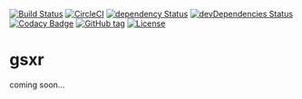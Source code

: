 [![Build Status][travis-image]][travis-url]
[![CircleCI][circleci-image]][circleci-url]
[![dependency Status][david-dep-image]][david-dep-url]
[![devDependencies Status][david-devdep-image]][david-devdep-url]
[![Codacy Badge][codacy-image]][codacy-url]
[![GitHub tag][github-tag-image]][github-tag-url]
[![License][license-image]][license-url]
<!-- todo  shields for docs and opbeat -->
# gsxr

coming soon...

[travis-image]: https://travis-ci.org/cocopelli/gsxr.svg?branch=master
[travis-url]: https://travis-ci.org/cocopelli/gsxr

[circleci-image]: https://circleci.com/gh/cocopelli/gsxr.svg?style=shield&circle-token=:circle-token
[circleci-url]: https://www.codacy.com/app/cocopelli/gsxr/dashboard

[david-dep-image]: https://david-dm.org/cocopelli/gsxr/status.svg
[david-dep-url]: https://david-dm.org/cocopelli/gsxr#info=dependencies
[david-devdep-image]: https://david-dm.org/cocopelli/gsxr/dev-status.svg
[david-devdep-url]: https://david-dm.org/cocopelli/gsxr?type=dev

[codacy-image]: https://api.codacy.com/project/badge/Grade/e0f5bd577d3a4fe39ea890935e83fa45
[codacy-url]: https://www.codacy.com/app/cocopelli/gsxr?utm_source=github.com&amp;utm_medium=referral&amp;utm_content=cocopelli/gsxr&amp;utm_campaign=Badge_Grade

[github-tag-image]: https://img.shields.io/github/tag/cocopelli/gsxr.svg
[github-tag-url]: https://github.com/cocopelli/gsxr

[license-image]: https://img.shields.io/github/license/cocopelli/gsxr.svg
[license-url]: https://github.com/cocopelli/gsxr/blob/master/LICENSE
